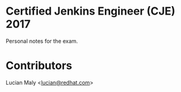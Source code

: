# Certified Jenkins Engineer (CJE) 2017

Personal notes for the exam.

# Contributors

Lucian Maly <<lucian@redhat.com>>
